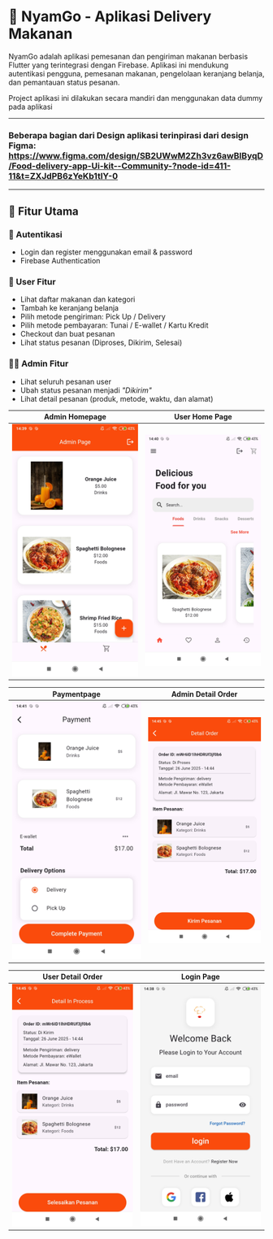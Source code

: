 # 🍔 NyamGo - Aplikasi Delivery Makanan

NyamGo adalah aplikasi pemesanan dan pengiriman makanan berbasis Flutter yang terintegrasi dengan Firebase. Aplikasi ini mendukung autentikasi pengguna, pemesanan makanan, pengelolaan keranjang belanja, dan pemantauan status pesanan.

Project aplikasi ini dilakukan secara mandiri dan menggunakan data dummy pada aplikasi

---
### Beberapa bagian dari Design aplikasi terinpirasi dari design Figma: https://www.figma.com/design/SB2UWwM2Zh3vz6awBIByqD/Food-delivery-app-Ui-kit--Community-?node-id=411-11&t=ZXJdPB6zYeKb1tlY-0

---

## 🚀 Fitur Utama

### 👤 Autentikasi
- Login dan register menggunakan email & password
- Firebase Authentication

### 🛒 User Fitur
- Lihat daftar makanan dan kategori
- Tambah ke keranjang belanja
- Pilih metode pengiriman: Pick Up / Delivery
- Pilih metode pembayaran: Tunai / E-wallet / Kartu Kredit
- Checkout dan buat pesanan
- Lihat status pesanan (Diproses, Dikirim, Selesai)

### 👨‍🍳 Admin Fitur
- Lihat seluruh pesanan user
- Ubah status pesanan menjadi *"Dikirim"*
- Lihat detail pesanan (produk, metode, waktu, dan alamat)

| Admin Homepage | User Home Page |
|----------------|--------------------|
| ![AdminHomepage](https://github.com/leoncen26/Nyamgo-Delivery-App/blob/main/assets/images/screenshoot/admin_dashboard.jpg) | ![Homepage](https://github.com/leoncen26/Nyamgo-Delivery-App/blob/main/assets/images/screenshoot/user_home_page.jpg) |

| Paymentpage  | Admin Detail Order  |
|----------------|--------------------|
| ![Paymentpage](https://github.com/leoncen26/Nyamgo-Delivery-App/blob/main/assets/images/screenshoot/payment_page.jpg) | ![AdminDetail](https://github.com/leoncen26/Nyamgo-Delivery-App/blob/main/assets/images/screenshoot/admin_detail_order.jpg) |

| User Detail Order | Login Page |
|----------------|--------------------|
| ![UserDetail](https://github.com/leoncen26/Nyamgo-Delivery-App/blob/main/assets/images/screenshoot/user_detail_order.jpg) | ![Loginpage](https://github.com/leoncen26/Nyamgo-Delivery-App/blob/main/assets/images/screenshoot/login_page.jpg) |


